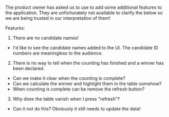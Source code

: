 The product owner has asked us to use to add some additional features to the application. They are unfortunately not available to clarify the below so we are being trusted in our interpretation of them!

Features:

1) There are no candidate names!

- I'd like to see the candidate names added to the UI. The candidate ID numbers are meaningless to the audience.

2) There is no way to tell when the counting has finished and a winner has been declared.

- Can we make it clear when the counting is complete?
- Can we calculate the winner and highlight them in the table somehow?
- When counting is complete can be remove the refresh button?

3) Why does the table vanish when I press "refresh"?

- Can it not do this? Obviously it still needs to update the data!
